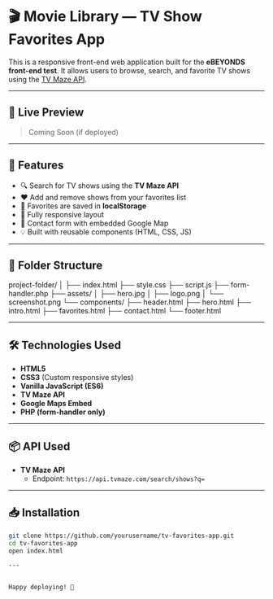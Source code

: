 # 🎬 Movie Library — TV Show Favorites App

This is a responsive front-end web application built for the **eBEYONDS front-end test**. It allows users to browse, search, and favorite TV shows using the [TV Maze API](https://www.tvmaze.com/api).


---

## 🔗 Live Preview

> Coming Soon (if deployed)

---

## 🚀 Features

- 🔍 Search for TV shows using the **TV Maze API**
- ❤️ Add and remove shows from your favorites list
- 💾 Favorites are saved in **localStorage**
- 📱 Fully responsive layout
- 📧 Contact form with embedded Google Map
- 💡 Built with reusable components (HTML, CSS, JS)

---

## 📂 Folder Structure

project-folder/
│
├── index.html
├── style.css
├── script.js
├── form-handler.php
├── assets/
│ ├── hero.jpg
│ ├── logo.png
│ └── screenshot.png
└── components/
├── header.html
├── hero.html
├── intro.html
├── favorites.html
├── contact.html
└── footer.html


---

## 🛠 Technologies Used

- **HTML5**
- **CSS3** (Custom responsive styles)
- **Vanilla JavaScript (ES6)**
- **TV Maze API**
- **Google Maps Embed**
- **PHP (form-handler only)**

---

## 📦 API Used

- **TV Maze API**
  - Endpoint: `https://api.tvmaze.com/search/shows?q=`

---

## 📥 Installation

```bash
git clone https://github.com/yourusername/tv-favorites-app.git
cd tv-favorites-app
open index.html

---


Happy deploying! 🚀
